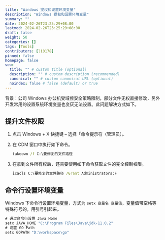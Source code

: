 ```yaml
---
title: "Windows 提权和设置环境变量"
description: "Windows 提权和设置环境变量"
summary: ""
date: 2024-02-26T23:25:29+08:00
lastmod: 2024-02-26T23:25:29+08:00
draft: false
weight: 50
categories: []
tags: [Tools]
contributors: [l10178]
pinned: false
homepage: false
seo:
  title: "" # custom title (optional)
  description: "" # custom description (recommended)
  canonical: "" # custom canonical URL (optional)
  noindex: false # false (default) or true
---
```


背景：公司 Windows 办公机受域控安全策略限制，部分文件无权直接修改，另外开发常用的设置系统环境变量也变灰无法设置。此问题解决方式如下。

## 提升文件权限

1. 点击 Windows + X 快捷键 – 选择「命令提示符（管理员）。

2. 在 CDM 窗口中执行如下命令。

   ```cmd
   takeown /f C:\要修复的文件路径
   ```

3. 在拿到文件所有权后，还需要使用如下命令获取文件的完全控制权限。

   ```cmd
   icacls C:\要修复的文件路径 /Grant Administrators:F
   ```

## 命令行设置环境变量

Windows 下命令行设置环境变量，方式为 `setx 变量名 变量值`，变量值带空格等特殊符号的，用引号引起来。

```cmd
# 通过命令行设置 Java Home
setx JAVA_HOME "C:\Program Files\Java\jdk-11.0.2"
# 设置 GO Path
setx GOPATH "D:\workspace\go"
```
